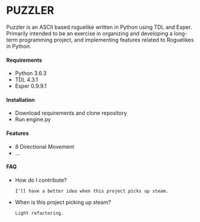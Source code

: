 # PUZZLER

Puzzler is an ASCII based roguelike written in Python using TDL and Esper. Primarily intended to be an exercise in organizing and developing a long-term programming project, and implementing features related to Roguelikes in Python.

#### Requirements
+ Python 3.6.3
+ TDL    4.3.1
+ Esper  0.9.9.1
#### Installation
+ Download requirements and clone repository
+ Run engine.py

#### Features
+ 8 Directional Movement
+ ...

#### FAQ
+ How do I contribute?

      I'll have a better idea when this project picks up steam.

+ When is this project picking up steam?
      
      Light refactoring.

